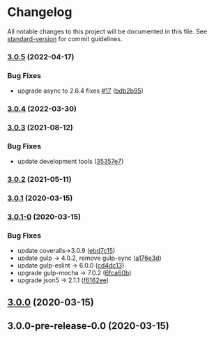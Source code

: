 # Changelog

All notable changes to this project will be documented in this file. See [standard-version](https://github.com/conventional-changelog/standard-version) for commit guidelines.

### [3.0.5](https://github.com/billchurch/read-config-ng/compare/v3.0.4...v3.0.5) (2022-04-17)


### Bug Fixes

* upgrade async to 2.6.4 fixes [#17](https://github.com/billchurch/read-config-ng/issues/17) ([bdb2b95](https://github.com/billchurch/read-config-ng/commit/bdb2b95090d56bbdc1fede5e3918b2aeba6343a5))

### [3.0.4](https://github.com/billchurch/read-config-ng/compare/v3.0.3...v3.0.4) (2022-03-30)

### [3.0.3](https://github.com/billchurch/read-config-ng/compare/v3.0.2...v3.0.3) (2021-08-12)

### Bug Fixes

* update development tools ([35357e7](https://github.com/billchurch/read-config-ng/commit/35357e767739c23568401697580c2c477b10014a))

### [3.0.2](https://github.com/billchurch/read-config-ng/compare/v3.0.1...v3.0.2) (2021-05-11)

### [3.0.1](https://github.com/billchurch/read-config-ng/compare/v3.0.1-0...v3.0.1) (2020-03-15)

### [3.0.1-0](https://github.com/billchurch/read-config-ng/compare/v3.0.0...v3.0.1-0) (2020-03-15)


### Bug Fixes

* update coveralls->3.0.9 ([ebd7c15](https://github.com/billchurch/read-config-ng/commit/ebd7c159bcf2fb28fa614bc460706ec4f8f430a6))
* update gulp -> 4.0.2, remove gulp-sync ([a176e3d](https://github.com/billchurch/read-config-ng/commit/a176e3d3ed77463495acac59a2ed82e4395bf05a))
* update gulp-eslint -> 6.0.0 ([cd4dc13](https://github.com/billchurch/read-config-ng/commit/cd4dc13158da383099fd87fea71737870d676410))
* upgrade gulp-mocha -> 7.0.2 ([6fca60b](https://github.com/billchurch/read-config-ng/commit/6fca60be867d56f3679588936d1cff10c065cf68))
* upgrade json5 -> 2.1.1 ([f6162ee](https://github.com/billchurch/read-config-ng/commit/f6162eede6c69a710155623bdb63a5dc79b794c7))

## [3.0.0](https://github.com/billchurch/read-config-ng/compare/v3.0.0-pre-release-0.0...v3.0.0) (2020-03-15)

## 3.0.0-pre-release-0.0 (2020-03-15)
